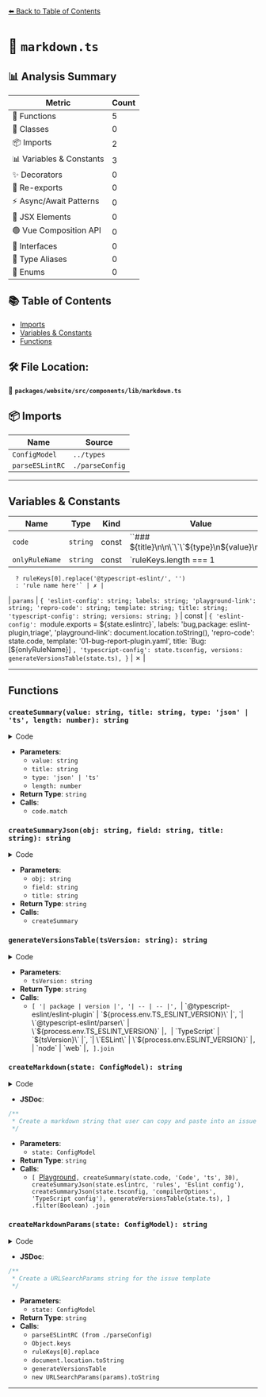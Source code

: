 [⬅️ Back to Table of Contents](../../../../../index.md)

# 📄 `markdown.ts`

## 📊 Analysis Summary

| Metric | Count |
|--------|-------|
| 🔧 Functions | 5 |
| 🧱 Classes | 0 |
| 📦 Imports | 2 |
| 📊 Variables & Constants | 3 |
| ✨ Decorators | 0 |
| 🔄 Re-exports | 0 |
| ⚡ Async/Await Patterns | 0 |
| 💠 JSX Elements | 0 |
| 🟢 Vue Composition API | 0 |
| 📐 Interfaces | 0 |
| 📑 Type Aliases | 0 |
| 🎯 Enums | 0 |

## 📚 Table of Contents

- [Imports](#imports)
- [Variables & Constants](#variables-constants)
- [Functions](#functions)

## 🛠️ File Location:
📂 **`packages/website/src/components/lib/markdown.ts`**

## 📦 Imports

| Name | Source |
|------|--------|
| `ConfigModel` | `../types` |
| `parseESLintRC` | `./parseConfig` |


---

## Variables & Constants

| Name | Type | Kind | Value | Exported |
|------|------|------|-------|----------|
| `code` | `string` | const | ``### ${title}\n\n\`\`\`${type}\n${value}\n\`\`\``` | ✗ |
| `onlyRuleName` | `string` | const | `ruleKeys.length === 1
      ? ruleKeys[0].replace('@typescript-eslint/', '')
      : 'rule name here'` | ✗ |
| `params` | `{ 'eslint-config': string; labels: string; 'playground-link': string; 'repro-code': string; template: string; title: string; 'typescript-config': string; versions: string; }` | const | `{
    'eslint-config': `module.exports = ${state.eslintrc}`,
    labels: 'bug,package: eslint-plugin,triage',
    'playground-link': document.location.toString(),
    'repro-code': state.code,
    template: '01-bug-report-plugin.yaml',
    title: `Bug: [${onlyRuleName}] <short description of the issue>`,
    'typescript-config': state.tsconfig,
    versions: generateVersionsTable(state.ts),
  }` | ✗ |


---

## Functions

### `createSummary(value: string, title: string, type: 'json' | 'ts', length: number): string`

<details><summary>Code</summary>

```ts
function createSummary(
  value: string,
  title: string,
  type: 'json' | 'ts',
  length: number,
): string {
  const code = `### ${title}\n\n\`\`\`${type}\n${value}\n\`\`\``;
  if ((code.match(/\n/g) ?? []).length > length) {
    return `<details>\n<summary>Expand</summary>\n\n${code}\n\n</details>`;
  }
  return code;
}
```
</details>

- **Parameters**:
  - `value: string`
  - `title: string`
  - `type: 'json' | 'ts'`
  - `length: number`
- **Return Type**: `string`
- **Calls**:
  - `code.match`
### `createSummaryJson(obj: string, field: string, title: string): string`

<details><summary>Code</summary>

```ts
function createSummaryJson(obj: string, field: string, title: string): string {
  if (obj && obj.length > 0) {
    return createSummary(obj, title, 'json', 10);
  }
  return '';
}
```
</details>

- **Parameters**:
  - `obj: string`
  - `field: string`
  - `title: string`
- **Return Type**: `string`
- **Calls**:
  - `createSummary`
### `generateVersionsTable(tsVersion: string): string`

<details><summary>Code</summary>

```ts
function generateVersionsTable(tsVersion: string): string {
  return [
    '| package | version |',
    '| -- | -- |',
    `| \`@typescript-eslint/eslint-plugin\` | \`${process.env.TS_ESLINT_VERSION}\` |`,
    `| \`@typescript-eslint/parser\` | \`${process.env.TS_ESLINT_VERSION}\` |`,
    `| \`TypeScript\` | \`${tsVersion}\` |`,
    `| \`ESLint\` | \`${process.env.ESLINT_VERSION}\` |`,
    `| \`node\` | \`web\` |`,
  ].join('\n');
}
```
</details>

- **Parameters**:
  - `tsVersion: string`
- **Return Type**: `string`
- **Calls**:
  - `[
    '| package | version |',
    '| -- | -- |',
    `| \`@typescript-eslint/eslint-plugin\` | \`${process.env.TS_ESLINT_VERSION}\` |`,
    `| \`@typescript-eslint/parser\` | \`${process.env.TS_ESLINT_VERSION}\` |`,
    `| \`TypeScript\` | \`${tsVersion}\` |`,
    `| \`ESLint\` | \`${process.env.ESLINT_VERSION}\` |`,
    `| \`node\` | \`web\` |`,
  ].join`
### `createMarkdown(state: ConfigModel): string`

<details><summary>Code</summary>

```ts
export function createMarkdown(state: ConfigModel): string {
  return [
    `[Playground](${document.location.toString()})`,
    createSummary(state.code, 'Code', 'ts', 30),
    createSummaryJson(state.eslintrc, 'rules', 'Eslint config'),
    createSummaryJson(state.tsconfig, 'compilerOptions', 'TypeScript config'),
    generateVersionsTable(state.ts),
  ]
    .filter(Boolean)
    .join('\n\n');
}
```
</details>

- **JSDoc**:
```ts
/**
 * Create a markdown string that user can copy and paste into an issue
 */
```

- **Parameters**:
  - `state: ConfigModel`
- **Return Type**: `string`
- **Calls**:
  - `[
    `[Playground](${document.location.toString()})`,
    createSummary(state.code, 'Code', 'ts', 30),
    createSummaryJson(state.eslintrc, 'rules', 'Eslint config'),
    createSummaryJson(state.tsconfig, 'compilerOptions', 'TypeScript config'),
    generateVersionsTable(state.ts),
  ]
    .filter(Boolean)
    .join`
### `createMarkdownParams(state: ConfigModel): string`

<details><summary>Code</summary>

```ts
export function createMarkdownParams(state: ConfigModel): string {
  const { rules } = parseESLintRC(state.eslintrc);
  const ruleKeys = Object.keys(rules);

  const onlyRuleName =
    ruleKeys.length === 1
      ? ruleKeys[0].replace('@typescript-eslint/', '')
      : 'rule name here';

  const params = {
    'eslint-config': `module.exports = ${state.eslintrc}`,
    labels: 'bug,package: eslint-plugin,triage',
    'playground-link': document.location.toString(),
    'repro-code': state.code,
    template: '01-bug-report-plugin.yaml',
    title: `Bug: [${onlyRuleName}] <short description of the issue>`,
    'typescript-config': state.tsconfig,
    versions: generateVersionsTable(state.ts),
  };

  return new URLSearchParams(params).toString();
}
```
</details>

- **JSDoc**:
```ts
/**
 * Create a URLSearchParams string for the issue template
 */
```

- **Parameters**:
  - `state: ConfigModel`
- **Return Type**: `string`
- **Calls**:
  - `parseESLintRC (from ./parseConfig)`
  - `Object.keys`
  - `ruleKeys[0].replace`
  - `document.location.toString`
  - `generateVersionsTable`
  - `new URLSearchParams(params).toString`

---